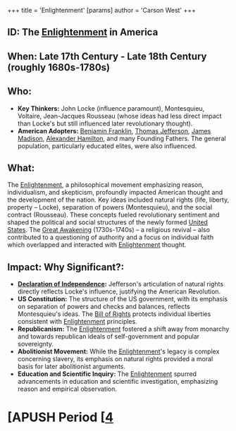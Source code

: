 +++
 title = 'Enlightenment'
[params]
	author = 'Carson West'
+++
## ID: The [Enlightenment](./../enlightenment/) in America

## When: Late 17th Century - Late 18th Century (roughly 1680s-1780s)

## Who: 
* **Key Thinkers:** John Locke (influence paramount), Montesquieu, Voltaire, Jean-Jacques Rousseau (whose ideas had less direct impact than Locke's but still influenced later revolutionary thought).
* **American Adopters:** [Benjamin Franklin](./../benjamin-franklin/), [Thomas Jefferson](./../thomas-jefferson/), [James Madison](./../james-madison/), [Alexander Hamilton](./../alexander-hamilton/), and many Founding Fathers.  The general population, particularly educated elites, were also influenced.

## What: 
The [Enlightenment](./../enlightenment/), a philosophical movement emphasizing reason, individualism, and skepticism, profoundly impacted American thought and the development of the nation.  Key ideas included natural rights (life, liberty, property – Locke), separation of powers (Montesquieu), and the social contract (Rousseau). These concepts fueled revolutionary sentiment and shaped the political and social structures of the newly formed [United States](./../united-states/).  The [Great Awakening](./../great-awakening/) (1730s-1740s) – a religious revival – also contributed to a questioning of authority and a focus on individual faith which overlapped and interacted with [Enlightenment](./../enlightenment/) thought.

## Impact: Why Significant?:
* **[Declaration of Independence](./../declaration-of-independence/):** Jefferson's articulation of natural rights directly reflects Locke's influence, justifying the American Revolution.
* **US Constitution:** The structure of the US government, with its emphasis on separation of powers and checks and balances, reflects Montesquieu's ideas. The [Bill of Rights](./../bill-of-rights/) protects individual liberties consistent with [Enlightenment](./../enlightenment/) principles.
* **Republicanism:** The [Enlightenment](./../enlightenment/) fostered a shift away from monarchy and towards republican ideals of self-government and popular sovereignty.
* **Abolitionist Movement:**  While the [Enlightenment](./../enlightenment/)'s legacy is complex concerning slavery, its emphasis on natural rights provided a moral basis for later abolitionist arguments.
* **Education and Scientific Inquiry:** The [Enlightenment](./../enlightenment/) spurred advancements in education and scientific investigation, emphasizing reason and empirical observation.


# [APUSH Period [[4](./../apush-period-[[4/)
